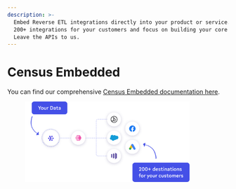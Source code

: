 ```yaml
---
description: >-
  Embed Reverse ETL integrations directly into your product or service. Unlock
  200+ integrations for your customers and focus on building your core product.
  Leave the APIs to us.
---
```


# Census Embedded

You can find our comprehensive [Census Embedded documentation here](https://developers.getcensus.com/embedded/overview).



<figure><img src="../.gitbook/assets/image (1) (1).png" alt="" width="375"><figcaption></figcaption></figure>

